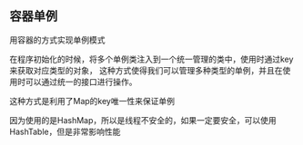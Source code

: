 ## 容器单例

用容器的方式实现单例模式

在程序初始化的时候，将多个单例类注入到一个统一管理的类中，使用时通过key来获取对应类型的对象，
这种方式使得我们可以管理多种类型的单例，并且在使用时可以通过统一的接口进行操作。

这种方式是利用了Map的key唯一性来保证单例

因为使用的是HashMap，所以是线程不安全的，如果一定要安全，可以使用HashTable，但是非常影响性能






